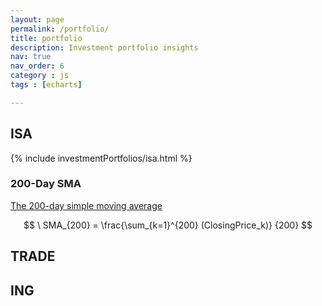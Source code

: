 ```yaml
---
layout: page
permalink: /portfolio/
title: portfolio
description: Investment portfolio insights
nav: true
nav_order: 6
category : js
tags : [echarts]

---
```


## ISA

{% include investmentPortfolios/isa.html %}

### 200-Day SMA

[The 200-day simple moving average](https://www.investopedia.com/ask/answers/013015/why-200-simple-moving-average-sma-so-common-traders-and-analysts.asp)

$$
\ SMA_{200} = \frac{\sum_{k=1}^{200} (ClosingPrice_k)} {200}
$$

## TRADE

## ING
